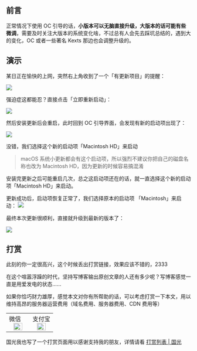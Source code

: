 ## 前言

正常情况下使用 OC 引导的话，**小版本可以无脑直接升级，大版本的话可能有些微调**，需要及时关注大版本的系统变化啥，不过总有人会先去踩坑总结的，遇到大的变化，OC 或者一些著名  Kexts 那边也会调整升级的。

## 演示

某日正在愉快的上网，突然右上角收到了一个「有更新项目」的提醒：

![](https://image.3001.net/images/20220216/16450192854856.png) 

强迫症这都能忍？直接点击「立即重新启动」：

![](https://image.3001.net/images/20220216/1645019359410.png) 

然后安装更新后会重启，此时回到 OC 引导界面，会发现有新的启动项出现了：

![](https://image.3001.net/images/20220216/16450193971647.png)

没错，我们选择这个新的启动项「Macintosh HD」来启动

> macOS 系统小更新都会有这个启动项，所以强烈不建议你把自己的磁盘名称也改为 Macintosh HD，因为更新的时候容易搞混淆

安装完更新之后可能重启几次，总之这启动项还在的话，就一直选择这个新的启动项「Macintosh HD」来启动。

更新成功后，启动项恢复正常了，我们选择原本的启动项 「Macintosh」来启动：
![](https://image.3001.net/images/20220216/16450195279388.png) 

最终本次更新很顺利，直接就升级到最新的版本了：

![](https://image.3001.net/images/20220216/16450195899563.png) 

 

## 打赏

此刻的你一定很高兴，这个时候丢出打赏链接，效果应该不错的，2333

在这个喧嚣浮躁的时代，坚持写博客输出原创文章的人还有多少呢？写博客感觉一直是用爱发电的状态......

如果你恰巧财力雄厚，感觉本文对你有所帮助的话，可以考虑打赏一下本文，用以维持高昂的服务器运营费用（域名费用、服务器费用、CDN 费用等）

<table>
    <tr>
        <td>微信
            <center><img src="https://image.3001.net/images/20200421/1587449920128.jpg " width="70%"></center>
        </td>
        <td width="50%">
          支付宝
            <center><img src="https://image.3001.net/images/20200421/15874503376388.jpg" width="70%"></center>
        </td>
    </tr>
</table>

国光我也写了一个打赏页面用以感谢支持我的朋友，详情请看 [打赏列表 | 国光](https://www.sqlsec.com/reward/)
